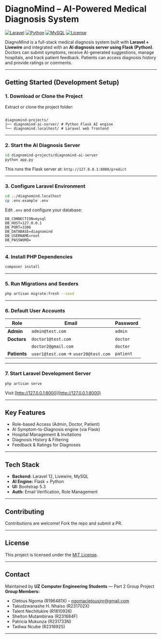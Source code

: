 # DiagnoMind – AI-Powered Medical Diagnosis System

[![Laravel](https://img.shields.io/badge/Laravel-12.x-red?logo=laravel)](https://laravel.com/)
[![Python](https://img.shields.io/badge/Flask-Python-blue?logo=python)](https://flask.palletsprojects.com/)
[![MySQL](https://img.shields.io/badge/MySQL-8.0+-lightgrey?logo=mysql)](https://www.mysql.com/)
[![License](https://img.shields.io/badge/license-MIT-green.svg)](LICENSE)

DiagnoMind is a full-stack medical diagnosis system built with **Laravel + Livewire** and integrated with an **AI diagnosis server using Flask (Python)**. Doctors can submit symptoms, receive AI-generated suggestions, manage hospitals, and track patient feedback. Patients can access diagnosis history and provide ratings or comments.

---

## Getting Started (Development Setup)

### 1. Download or Clone the Project

Extract or clone the project folder:

```

diagnomind-projects/
├── diagnomind-ai-server/ # Python Flask AI engine
└── diagnomind.localhost/ # Laravel web frontend

```

---

### 2. Start the AI Diagnosis Server

```bash
cd diagnomind-projects/diagnomind-ai-server
python app.py
```

This runs the Flask server at: `http://127.0.0.1:8000/predict`

---

### 3. Configure Laravel Environment

```bash
cd ../diagnomind.localhost
cp .env.example .env
```

Edit `.env` and configure your database:

```dotenv
DB_CONNECTION=mysql
DB_HOST=127.0.0.1
DB_PORT=3306
DB_DATABASE=diagnomind
DB_USERNAME=root
DB_PASSWORD=
```

---

### 4. Install PHP Dependencies

```bash
composer install
```

---

### 5. Run Migrations and Seeders

```bash
php artisan migrate:fresh --seed
```

---

### 6. Default User Accounts

| Role         | Email                                | Password  |
| ------------ | ------------------------------------ | --------- |
| **Admin**    | `admin@test.com`                     | `admin`   |
| **Doctors**  | `doctor1@test.com`                   | `doctor`  |
|              | `doctor2@gmail.com`                  | `doctor`  |
| **Patients** | `user1@test.com` → `user20@test.com` | `patient` |

---

### 7. Start Laravel Development Server

```bash
php artisan serve
```

Visit [http://127.0.0.1:8000](http://127.0.0.1:8000)

---

## Key Features

-   Role-based Access (Admin, Doctor, Patient)
-   AI Symptom-to-Diagnosis engine (via Flask)
-   Hospital Management & Invitations
-   Diagnosis History & Filtering
-   Feedback & Ratings for Diagnoses

---

## Tech Stack

-   **Backend:** Laravel 12, Livewire, MySQL
-   **AI Engine:** Flask + Python
-   **UI:** Bootstrap 5.3
-   **Auth:** Email Verification, Role Management

---

## Contributing

Contributions are welcome! Fork the repo and submit a PR.

---

## License

This project is licensed under the [MIT License](LICENSE).

---

## Contact

Maintained by **UZ Computer Engineering Students** — Part 2 Group Project
**Group Members:**

-   Cletous Ngoma (R196481X) – [ngomacletousjnr@gmail.com](mailto:ngomacletousjnr@gmail.com)
-   Takudzwanashe H. Nhaiso (R231702X)
-   Talent Nechitukire (R1810926)
-   Shelton Mutambirwa (R231684F)
-   Patricia Mukunza (R231733N)
-   Tadiwa Ncube (R231692S)

---
